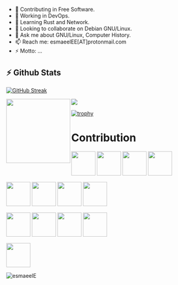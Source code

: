 - 🤔 Contributing in Free Software.
- 🔭 Working in DevOps.
- 🌱 Learning Rust and Network.
- 👯 Looking to collaborate on Debian GNU/Linux.
- 💬 Ask me about GNU/Linux, Computer History.
- 📫 Reach me: esmaeelEE[AT]protonmail.com
- ⚡ Motto: ...

## :zap: Github Stats

[![GitHub Streak](http://github-readme-streak-stats.herokuapp.com?user=esmaeelE)](https://git.io/streak-stats)

<div>
  <img height="170" align="left" src="https://github-readme-stats.vercel.app/api?username=esmaeelE&theme=tokyonight&show_icons=false&count_private=true&show_icons=true" />
  <img src="https://github-readme-stats.vercel.app/api/top-langs/?username=esmaeelE&theme=tokyonight&langs_count=10&layout=compact" />
</div>

[![trophy](https://github-profile-trophy.vercel.app/?username=esmaeelE)](https://github.com/ryo-ma/github-profile-trophy)

# Contribution

<img src="https://cdn.jsdelivr.net/gh/devicons/devicon/icons/linux/linux-original.svg" width="64" height="64" /> <img src="https://cdn.jsdelivr.net/gh/devicons/devicon/icons/bash/bash-original.svg" width="64" height="64" /> <img src="https://cdn.jsdelivr.net/gh/devicons/devicon/icons/debian/debian-original-wordmark.svg" width="64" height="64" />  <img src="https://cdn.jsdelivr.net/gh/devicons/devicon/icons/vim/vim-original.svg"  width="64" height="64"/>

<img src="https://cdn.jsdelivr.net/gh/devicons/devicon/icons/c/c-original.svg"  width="64" height="64"/>  <img src="https://cdn.jsdelivr.net/gh/devicons/devicon/icons/rust/rust-original.svg" width="64" height="64"/> <img src="https://cdn.jsdelivr.net/gh/devicons/devicon/icons/python/python-original-wordmark.svg" width="64" height="64"/> <img src="https://cdn.jsdelivr.net/gh/devicons/devicon/icons/git/git-original-wordmark.svg"   width="64" height="64"/> 

<img src="https://cdn.jsdelivr.net/gh/devicons/devicon/icons/postgresql/postgresql-original-wordmark.svg"   width="64" height="64"/> <img src="https://cdn.jsdelivr.net/gh/devicons/devicon/icons/nginx/nginx-original.svg"   width="64" height="64"/>
<img src="https://cdn.jsdelivr.net/gh/devicons/devicon/icons/prometheus/prometheus-original.svg"  width="64" height="64"/> <img src="https://cdn.jsdelivr.net/gh/devicons/devicon/icons/grafana/grafana-original.svg"   width="64" height="64"/> 

<img src="https://cdn.jsdelivr.net/gh/devicons/devicon/icons/docker/docker-original.svg"   width="64" height="64"/>
          
<p align="left"> <img src="https://komarev.com/ghpvc/?username=esmaeelE&label=Profile%20views&color=0e75b6&style=flat" alt="esmaeelE" /> </p>


